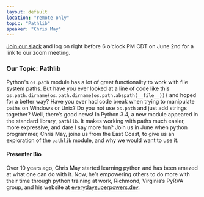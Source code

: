 ```yaml
---
layout: default
location: "remote only"
topic: "Pathlib"
speaker: "Chris May"
---
```


[Join our slack](https://join.slack.com/t/pyowa/shared_invite/enQtNjM4MzAxMzIwNzg0LTA5YjNmMDk4MWNkZGFlOTNhMWJkZGQ3ZTAxYjIxYTg5NTZmN2Q2ZmMyOTE4NDgyYzFmODBjNzExYTQ4YjM0Zjg) and log on right before 6 o'clock PM CDT on June 2nd for a link to our zoom meeting.

### Our Topic: Pathlib
Python's `os.path` module has a lot of great functionality to work with file system paths. But have you ever looked at a line of code like this `os.path.dirname(os.path.dirname(os.path.abspath(__file__)))`  and hoped for a better way?
Have you ever had code break when trying to manipulate paths on Windows or Unix?
Do you not use `os.path` and just add strings together?
Well, there’s good news! In Python 3.4, a new module appeared in the standard library, `pathlib`. It makes working with paths much easier, more expressive, and dare I say more fun?
Join us in June when python programmer, Chris May, joins us from the East Coast, to give us an exploration of the `pathlib` module, and why we would want to use it.

#### Presenter Bio
Over 10 years ago, Chris May started learning python and has been amazed at what one can do with it. Now, he’s empowering others to do more with their time through python training at work, Richmond, Virginia’s PyRVA group, and his website at [everydaysuperpowers.dev](http://everydaysuperpowers.dev).
